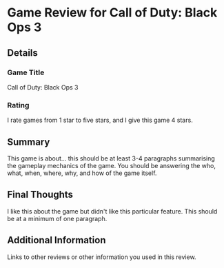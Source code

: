 # Game Review for Call of Duty: Black Ops 3

## Details

### Game Title
Call of Duty: Black Ops 3

### Rating
I rate games from 1 star to five stars, and I give this game 4 stars.

## Summary
This game is about... this should be at least 3-4 paragraphs summarising the gameplay mechanics of the game. You should be answering the who, what, when, where, why, and how of the game itself.

## Final Thoughts
I like this about the game but didn't like this particular feature. This should be at a minimum of one paragraph.

## Additional Information
Links to other reviews or other information you used in this review.
